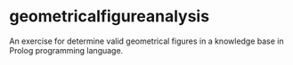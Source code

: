 # geometricalfigureanalysis
An exercise for determine valid geometrical figures in a knowledge base in Prolog programming language.
